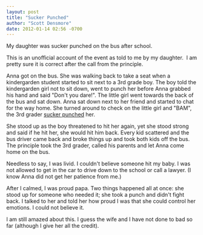 ```yaml
---
layout: post
title: "Sucker Punched"
author: "Scott Densmore"
date: 2012-01-14 02:56 -0700
---
```


My daughter was sucker punched on the bus after school.

This is an unofficial account of the event as told to me by my daughter.  I am pretty sure it is correct after the call from the principle.

Anna got on the bus. She was walking back to take a seat when a kindergarden student started to sit next to a 3rd grade boy. The boy told the kindergarden girl not to sit down, went to punch her before Anna grabbed his hand and said "Don't you dare!". The little girl went towards the back of the bus and sat down. Anna sat down next to her friend and started to chat for the way home. She turned around to check on the little girl and "BAM", the 3rd grader [sucker punched](http://en.wikipedia.org/wiki/Sucker_punch) her.

She stood up as the boy threatened to hit her again, yet she stood strong and said if he hit her, she would hit him back. Every kid scattered and the bus driver came back and broke things up and took both kids off the bus. The principle took the 3rd grader, called his parents and let Anna come home on the bus.

Needless to say, I was livid. I couldn't believe someone hit my baby. I was not allowed to get in the car to drive down to the school or call a lawyer. (I know Anna did not get her patience from me.)

After I calmed, I was proud papa. Two things happened all at once: she stood up for someone who needed it; she took a punch and didn't fight back. I talked to her and told her how proud I was that she could control her emotions. I could not believe it.

I am still amazed about this. I guess the wife and I have not done to bad so far (although I give her all the credit).